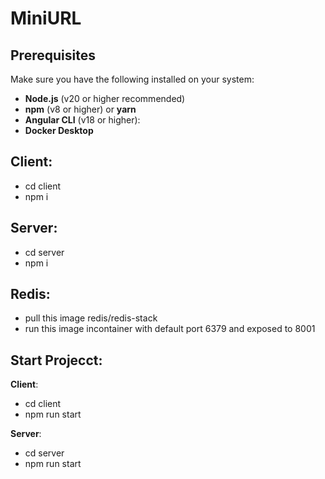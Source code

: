 # MiniURL
## Prerequisites

Make sure you have the following installed on your system:

- **Node.js** (v20 or higher recommended)
- **npm** (v8 or higher) or **yarn**
- **Angular CLI** (v18 or higher):
- **Docker Desktop**

## Client:
- cd client
- npm i

## Server:
- cd server
- npm i

## Redis:
- pull this image redis/redis-stack
- run this image incontainer with default port 6379 and exposed to 8001

## Start Projecct:


**Client**:
- cd client
- npm run start


**Server**:
- cd server
- npm run start
 
